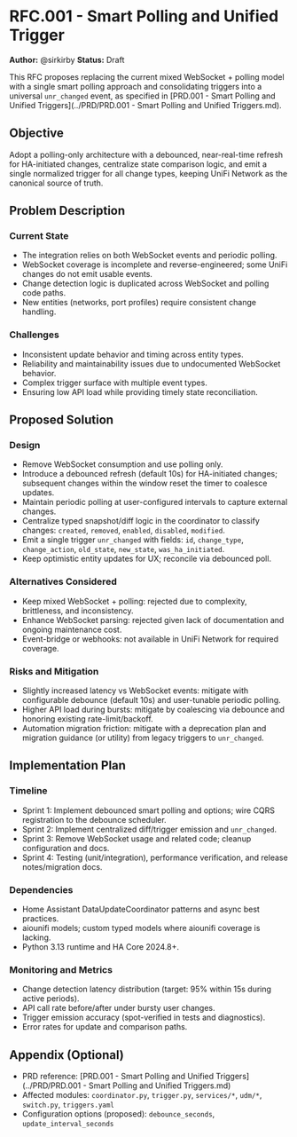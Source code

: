 # RFC.001 - Smart Polling and Unified Trigger

**Author:** @sirkirby
**Status:** Draft

This RFC proposes replacing the current mixed WebSocket + polling model with a single smart polling approach and consolidating triggers into a universal `unr_changed` event, as specified in [PRD.001 - Smart Polling and Unified Triggers](../PRD/PRD.001 - Smart Polling and Unified Triggers.md).

## Objective

Adopt a polling-only architecture with a debounced, near-real-time refresh for HA-initiated changes, centralize state comparison logic, and emit a single normalized trigger for all change types, keeping UniFi Network as the canonical source of truth.

## Problem Description

### Current State

- The integration relies on both WebSocket events and periodic polling.
- WebSocket coverage is incomplete and reverse-engineered; some UniFi changes do not emit usable events.
- Change detection logic is duplicated across WebSocket and polling code paths.
- New entities (networks, port profiles) require consistent change handling.

### Challenges

- Inconsistent update behavior and timing across entity types.
- Reliability and maintainability issues due to undocumented WebSocket behavior.
- Complex trigger surface with multiple event types.
- Ensuring low API load while providing timely state reconciliation.

## Proposed Solution

### Design

- Remove WebSocket consumption and use polling only.
- Introduce a debounced refresh (default 10s) for HA-initiated changes; subsequent changes within the window reset the timer to coalesce updates.
- Maintain periodic polling at user-configured intervals to capture external changes.
- Centralize typed snapshot/diff logic in the coordinator to classify changes: `created`, `removed`, `enabled`, `disabled`, `modified`.
- Emit a single trigger `unr_changed` with fields: `id`, `change_type`, `change_action`, `old_state`, `new_state`, `was_ha_initiated`.
- Keep optimistic entity updates for UX; reconcile via debounced poll.

### Alternatives Considered

- Keep mixed WebSocket + polling: rejected due to complexity, brittleness, and inconsistency.
- Enhance WebSocket parsing: rejected given lack of documentation and ongoing maintenance cost.
- Event-bridge or webhooks: not available in UniFi Network for required coverage.

### Risks and Mitigation

- Slightly increased latency vs WebSocket events: mitigate with configurable debounce (default 10s) and user-tunable periodic polling.
- Higher API load during bursts: mitigate by coalescing via debounce and honoring existing rate-limit/backoff.
- Automation migration friction: mitigate with a deprecation plan and migration guidance (or utility) from legacy triggers to `unr_changed`.

## Implementation Plan

### Timeline

- Sprint 1: Implement debounced smart polling and options; wire CQRS registration to the debounce scheduler.
- Sprint 2: Implement centralized diff/trigger emission and `unr_changed`.
- Sprint 3: Remove WebSocket usage and related code; cleanup configuration and docs.
- Sprint 4: Testing (unit/integration), performance verification, and release notes/migration docs.

### Dependencies

- Home Assistant DataUpdateCoordinator patterns and async best practices.
- aiounifi models; custom typed models where aiounifi coverage is lacking.
- Python 3.13 runtime and HA Core 2024.8+.

### Monitoring and Metrics

- Change detection latency distribution (target: 95% within 15s during active periods).
- API call rate before/after under bursty user changes.
- Trigger emission accuracy (spot-verified in tests and diagnostics).
- Error rates for update and comparison paths.

## Appendix (Optional)

- PRD reference: [PRD.001 - Smart Polling and Unified Triggers](../PRD/PRD.001 - Smart Polling and Unified Triggers.md)
- Affected modules: `coordinator.py`, `trigger.py`, `services/*`, `udm/*`, `switch.py`, `triggers.yaml`
- Configuration options (proposed): `debounce_seconds`, `update_interval_seconds`
